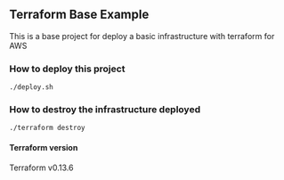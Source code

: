 ## Terraform Base Example

This is a base project for deploy a basic infrastructure with terraform for AWS

### How to deploy this project
``./deploy.sh``

### How to destroy the infrastructure deployed
``./terraform destroy``

#### Terraform version
Terraform v0.13.6